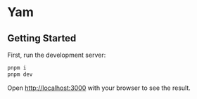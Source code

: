 # Yam

## Getting Started

First, run the development server:

```bash
pnpm i
pnpm dev
```

Open [http://localhost:3000](http://localhost:3000) with your browser to see the result.
